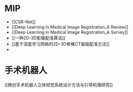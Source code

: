 # MIP
- [[CSR-Net]]
- [[Deep Learning in Medical Image Registration_A Review]]
- [[Deep Learning in Medical Image Registration_A Survey]]
- [[一种2D-3D影像配准算法]]
- [[基于深度学习网络的2D-3D脊椎CT层级配准方法]]
- 
# 手术机器人
[[微创手术机器人立体视觉系统设计方法与引导机理研究]]